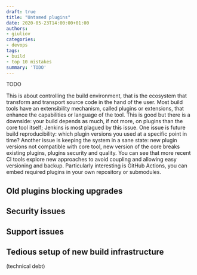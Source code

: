 ```yaml
---
draft: true
title: "Untamed plugins"
date: 2020-05-23T14:00:00+01:00
authors: 
- giuliov
categories:
- devops
tags:
- build
- top 10 mistakes
summary: 'TODO'
---
```


TODO

This is about controlling the build environment, that is the ecosystem that transform and transport source code in the hand of the user.
Most build tools have an extensibility mechanism, called plugins or extensions, that enhance the capabilities or language of the tool. This is good but there is a downside: your build depends as much, if not more, on plugins than the core tool itself; Jenkins is most plagued by this issue.
One issue is future build reproducibility: which plugin versions you used at a specific point in time?
Another issue is keeping the system in a sane state: new plugin versions not compatible with core tool, new version of the core breaks existing plugins, plugins security and quality.
You can see that more recent CI tools explore new approaches to avoid coupling and allowing easy versioning and backup. Particularly interesting is GitHub Actions, you can embed required plugins in your own repository or submodules.
## Old plugins blocking upgrades
## Security issues
## Support issues
## Tedious setup of new build infrastructure
(technical debt)
